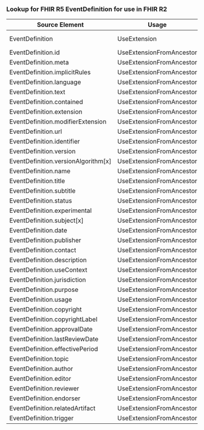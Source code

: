 ### Lookup for FHIR R5 EventDefinition for use in FHIR R2

| Source Element | Usage | Target |
| -------------- | ----- | ------ |
| EventDefinition | UseExtension | http://hl7.org/fhir/5.0/StructureDefinition/extension-EventDefinition |
| EventDefinition.id | UseExtensionFromAncestor | - |
| EventDefinition.meta | UseExtensionFromAncestor | - |
| EventDefinition.implicitRules | UseExtensionFromAncestor | - |
| EventDefinition.language | UseExtensionFromAncestor | - |
| EventDefinition.text | UseExtensionFromAncestor | - |
| EventDefinition.contained | UseExtensionFromAncestor | - |
| EventDefinition.extension | UseExtensionFromAncestor | - |
| EventDefinition.modifierExtension | UseExtensionFromAncestor | - |
| EventDefinition.url | UseExtensionFromAncestor | - |
| EventDefinition.identifier | UseExtensionFromAncestor | - |
| EventDefinition.version | UseExtensionFromAncestor | - |
| EventDefinition.versionAlgorithm[x] | UseExtensionFromAncestor | - |
| EventDefinition.name | UseExtensionFromAncestor | - |
| EventDefinition.title | UseExtensionFromAncestor | - |
| EventDefinition.subtitle | UseExtensionFromAncestor | - |
| EventDefinition.status | UseExtensionFromAncestor | - |
| EventDefinition.experimental | UseExtensionFromAncestor | - |
| EventDefinition.subject[x] | UseExtensionFromAncestor | - |
| EventDefinition.date | UseExtensionFromAncestor | - |
| EventDefinition.publisher | UseExtensionFromAncestor | - |
| EventDefinition.contact | UseExtensionFromAncestor | - |
| EventDefinition.description | UseExtensionFromAncestor | - |
| EventDefinition.useContext | UseExtensionFromAncestor | - |
| EventDefinition.jurisdiction | UseExtensionFromAncestor | - |
| EventDefinition.purpose | UseExtensionFromAncestor | - |
| EventDefinition.usage | UseExtensionFromAncestor | - |
| EventDefinition.copyright | UseExtensionFromAncestor | - |
| EventDefinition.copyrightLabel | UseExtensionFromAncestor | - |
| EventDefinition.approvalDate | UseExtensionFromAncestor | - |
| EventDefinition.lastReviewDate | UseExtensionFromAncestor | - |
| EventDefinition.effectivePeriod | UseExtensionFromAncestor | - |
| EventDefinition.topic | UseExtensionFromAncestor | - |
| EventDefinition.author | UseExtensionFromAncestor | - |
| EventDefinition.editor | UseExtensionFromAncestor | - |
| EventDefinition.reviewer | UseExtensionFromAncestor | - |
| EventDefinition.endorser | UseExtensionFromAncestor | - |
| EventDefinition.relatedArtifact | UseExtensionFromAncestor | - |
| EventDefinition.trigger | UseExtensionFromAncestor | - |

